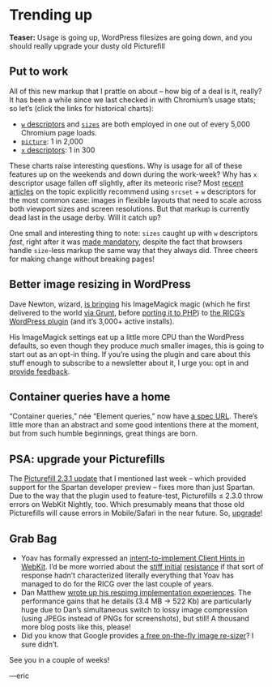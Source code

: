 # Trending up

**Teaser:** Usage is going up, WordPress filesizes are going down, and you should really upgrade your dusty old Picturefill

## Put to work

All of this new markup that I prattle on about – how big of a deal is it, really? It has been a while since we last checked in with Chromium’s usage stats; so let’s (click the links for historical charts):

- [`w` descriptors](https://www.chromestatus.com/metrics/feature/timeline/popularity/524) and [`sizes`](https://www.chromestatus.com/metrics/feature/timeline/popularity/522) are both employed in one out of every 5,000 Chromium page loads.
- [`picture`](https://www.chromestatus.com/metrics/feature/timeline/popularity/521): 1 in 2,000
- [`x` descriptors](https://www.chromestatus.com/metrics/feature/timeline/popularity/523): 1 in 300

These charts raise interesting questions. Why is usage for all of these features up on the weekends and down during the work-week? Why has `x` descriptor usage fallen off slightly, after its meteoric rise? Most [recent](https://css-tricks.com/responsive-images-youre-just-changing-resolutions-use-srcset/) [articles](http://blog.cloudfour.com/dont-use-picture-most-of-the-time/) on the topic explicitly recommend using `srcset` + `w` descriptors for the most common case: images in flexible layouts that need to scale across both viewport sizes and screen resolutions. But that markup is currently dead last in the usage derby. Will it catch up?

One small and interesting thing to note: `sizes` caught up with `w` descriptors *fast*, right after it was [made mandatory](https://github.com/ResponsiveImagesCG/picture-element/commit/535e96b73ea8b0e94a7819b1482cd48bff18698e), despite the fact that browsers handle `size`-less markup the same way that they always did. Three cheers for making change without breaking pages!

## Better image resizing in WordPress

Dave Newton, wizard, [is bringing](https://github.com/ResponsiveImagesCG/wp-tevko-responsive-images/commit/c71dcb37163fc3410833e92d5f2d632470948a1a) his ImageMagick magic (which he first delivered to the world [via Grunt](https://www.npmjs.com/package/grunt-respimg), before [porting it to PHP](https://github.com/nwtn/php-respimg)) to [the RICG’s WordPress plugin](https://wordpress.org/plugins/ricg-responsive-images/) (and it’s 3,000+ active installs).

His ImageMagick settings eat up a little more CPU than the WordPress defaults, so even though they produce *much* smaller images, this is going to start out as an opt-in thing. If you’re using the plugin and care about this stuff enough to subscribe to a newsletter about it, I urge you: opt in and [provide feedback](https://github.com/ResponsiveImagesCG/wp-tevko-responsive-images/issues).

## Container queries have a home

“Container queries,” née “Element queries,” now have [a spec URL](http://responsiveimagescg.github.io/container-queries/). There’s little more than an abstract and some good intentions there at the moment, but from such humble beginnings, great things are born.

## PSA: upgrade your Picturefills

The [Picturefill 2.3.1 update](http://scottjehl.github.io/picturefill/#download) that I mentioned last week – which provided support for the Spartan developer preview – fixes more than just Spartan. Due to the way that the plugin used to feature-test, Picturefills ≤ 2.3.0 throw errors on WebKit Nightly, too. Which presumably means that those old Picturefills will cause errors in Mobile/Safari in the near future. So, [upgrade](http://scottjehl.github.io/picturefill/#download)!

## Grab Bag

- Yoav has formally expressed an [intent-to-implement Client Hints in WebKit](https://lists.webkit.org/pipermail/webkit-dev/2015-April/027381.html). I’d be more worried about the [stiff initial](https://lists.webkit.org/pipermail/webkit-dev/2015-April/027382.html) [resistance](https://lists.webkit.org/pipermail/webkit-dev/2015-April/027383.html) if that sort of response hadn’t characterized literally everything that Yoav has managed to do for the RICG over the last couple of years.
- Dan Matthew [wrote up his respimg implementation experiences](http://www.danmatthew.co.uk/2015/04/19/implementing-responsive-images/). The performance gains that he details (3.4 MB → 522 Kb) are particularly huge due to Dan’s simultaneous switch to lossy image compression (using JPEGs instead of PNGs for screenshots), but still! A thousand more blog posts like this, please!
- Did you know that Google provides [a free on-the-fly image re-sizer](https://carlo.zottmann.org/2013/04/14/google-image-resizer/)? I sure didn’t.

See you in a couple of weeks!

—eric
